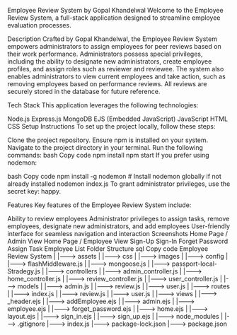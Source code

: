 Employee Review System by Gopal Khandelwal
Welcome to the Employee Review System, a full-stack application designed to streamline employee evaluation processes.

Description
Crafted by Gopal Khandelwal, the Employee Review System empowers administrators to assign employees for peer reviews based on their work performance. Administrators possess special privileges, including the ability to designate new administrators, create employee profiles, and assign roles such as reviewer and reviewee. The system also enables administrators to view current employees and take action, such as removing employees based on performance reviews. All reviews are securely stored in the database for future reference.

Tech Stack
This application leverages the following technologies:

Node.js
Express.js
MongoDB
EJS (Embedded JavaScript)
JavaScript
HTML
CSS
Setup Instructions
To set up the project locally, follow these steps:

Clone the project repository.
Ensure npm is installed on your system.
Navigate to the project directory in your terminal.
Run the following commands:
bash
Copy code
npm install
npm start
If you prefer using nodemon:

bash
Copy code
npm install -g nodemon   # Install nodemon globally if not already installed
nodemon index.js
To grant administrator privileges, use the secret key: happy.

Features
Key features of the Employee Review System include:

Ability to review employees
Administrator privileges to assign tasks, remove employees, designate new administrators, and add employees
User-friendly interface for seamless navigation and interaction
Screenshots
Home Page / Admin View
Home Page / Employee View
Sign-Up
Sign-In
Forget Password
Assign Task
Employee List
Folder Structure
sql
Copy code
Employee Review System
    |
    |---> assets
    |       |---> css
    |       |---> images
    |
    |---> config
    |       |---> flashMiddleware.js
    |       |---> mongoose.js
    |       |---> passport-local-Stradegy.js
    |
    |---> controllers
    |       |---> admin_controller.js
    |       |---> home_controller.js
    |       |---> review_controller.js
    |       |---> user_controller.js
    |
    |---> models
    |       |---> admin.js
    |       |---> review.js
    |       |---> user.js
    |
    |---> routes
    |       |---> index.js
    |       |---> review.js
    |       |---> user.js
    |
    |---> views
    |       |---> _header.ejs
    |       |---> addEmployee.ejs
    |       |---> admin.ejs
    |       |---> employee.ejs
    |       |---> forget_password.ejs
    |       |---> home.ejs
    |       |---> layout.ejs
    |       |---> sign_in.ejs
    |       |---> sign_up.ejs
    |
    |---> node_modules
    |
    |---> .gitignore
    |---> index.js
    |---> package-lock.json
    |---> package.json

